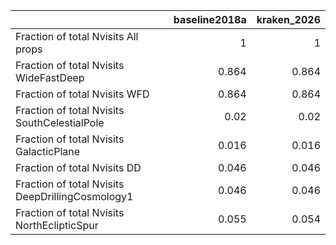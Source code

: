 |                                                  |   baseline2018a |   kraken_2026 |
|:-------------------------------------------------|----------------:|--------------:|
| Fraction of total Nvisits All props              |           1     |         1     |
| Fraction of total Nvisits WideFastDeep           |           0.864 |         0.864 |
| Fraction of total Nvisits WFD                    |           0.864 |         0.864 |
| Fraction of total Nvisits SouthCelestialPole     |           0.02  |         0.02  |
| Fraction of total Nvisits GalacticPlane          |           0.016 |         0.016 |
| Fraction of total Nvisits DD                     |           0.046 |         0.046 |
| Fraction of total Nvisits DeepDrillingCosmology1 |           0.046 |         0.046 |
| Fraction of total Nvisits NorthEclipticSpur      |           0.055 |         0.054 |
